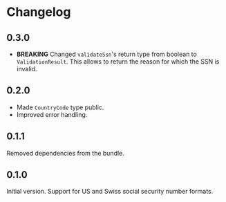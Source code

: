 # Changelog

## 0.3.0

* **BREAKING** Changed `validateSsn`'s return type from boolean to `ValidationResult`. This allows to return the reason for which the SSN is invalid.

## 0.2.0

* Made `CountryCode` type public.
* Improved error handling.

## 0.1.1

Removed dependencies from the bundle.

## 0.1.0

Initial version. Support for US and Swiss social security number formats.
